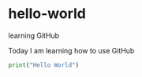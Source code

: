 # hello-world
learning GitHub

Today I am learning how to use GitHub

```python
print("Hello World")
```
